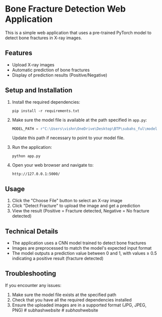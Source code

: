 # Bone Fracture Detection Web Application

This is a simple web application that uses a pre-trained PyTorch model to detect bone fractures in X-ray images.

## Features

- Upload X-ray images
- Automatic prediction of bone fractures
- Display of prediction results (Positive/Negative)

## Setup and Installation

1. Install the required dependencies:
   ```
   pip install -r requirements.txt
   ```

2. Make sure the model file is available at the path specified in `app.py`:
   ```python
   MODEL_PATH = r"C:\Users\vishn\OneDrive\Desktop\BTP\subahs_ful\model.pth"
   ```
   Update this path if necessary to point to your model file.

3. Run the application:
   ```
   python app.py
   ```

4. Open your web browser and navigate to:
   ```
   http://127.0.0.1:5000/
   ```

## Usage

1. Click the "Choose File" button to select an X-ray image
2. Click "Detect Fracture" to upload the image and get a prediction
3. View the result (Positive = Fracture detected, Negative = No fracture detected)

## Technical Details

- The application uses a CNN model trained to detect bone fractures
- Images are preprocessed to match the model's expected input format
- The model outputs a prediction value between 0 and 1, with values ≥ 0.5 indicating a positive result (fracture detected)

## Troubleshooting

If you encounter any issues:

1. Make sure the model file exists at the specified path
2. Check that you have all the required dependencies installed
3. Ensure the uploaded images are in a supported format (JPG, JPEG, PNG)
#   s u b h a s h _ w e b s i t e  
 #   s u b h a s h _ w e b s i t e  
 